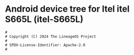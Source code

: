 # Android device tree for Itel itel S665L (itel-S665L)

```
#
# Copyright (C) 2024 The LineageOS Project
#
# SPDX-License-Identifier: Apache-2.0
#
```

